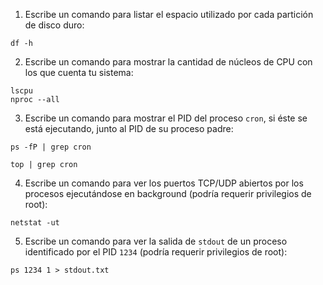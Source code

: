 1. Escribe un comando para listar el espacio utilizado por cada partición de disco duro:
```respuesta
df -h
```

2. Escribe un comando para mostrar la cantidad de núcleos de CPU con los que cuenta tu sistema:
```respuesta
lscpu
nproc --all
```

3. Escribe un comando para mostrar el PID del proceso `cron`, si éste se está ejecutando, junto al PID de su proceso padre:
```respuesta
ps -fP | grep cron

top | grep cron
```

4. Escribe un comando para ver los puertos TCP/UDP abiertos por los procesos ejecutándose en background (podría requerir privilegios de root):
```respuesta
netstat -ut
```

5. Escribe un comando para ver la salida de `stdout` de un proceso identificado por el PID `1234` (podría requerir privilegios de root):
```respuesta
ps 1234 1 > stdout.txt
```
